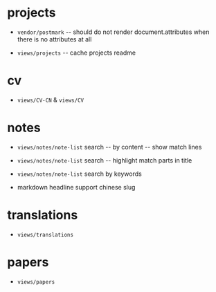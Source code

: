 # projects

- `vendor/postmark` -- should do not render document.attributes when there is no attributes at all

- `views/projects` -- cache projects readme

# cv

- `views/CV-CN` & `views/CV`

# notes

- `views/notes/note-list` search -- by content -- show match lines
- `views/notes/note-list` search -- highlight match parts in title

- `views/notes/note-list` search by keywords

- markdown headline support chinese slug

# translations

- `views/translations`

# papers

- `views/papers`
